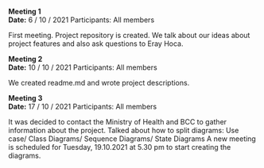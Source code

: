 
**Meeting 1** <br/>
**Date:** 6 / 10 / 2021 
Participants: All members

First meeting. Project repository is created. We talk about our ideas about project features and also ask questions to Eray Hoca.   


**Meeting 2**  <br/>
**Date:** 10 / 10 / 2021
Participants: All members

We created readme.md and wrote project descriptions.


**Meeting 3**  <br/>
**Date:** 17 / 10 / 2021
Participants: All members

It was decided to contact the Ministry of Health and BCC to gather information about the project.
Talked about how to split diagrams: Use case/ Class Diagrams/ Sequence Diagrams/ State Diagrams
A new meeting is scheduled for Tuesday, 19.10.2021 at 5.30 pm to start creating the diagrams.
